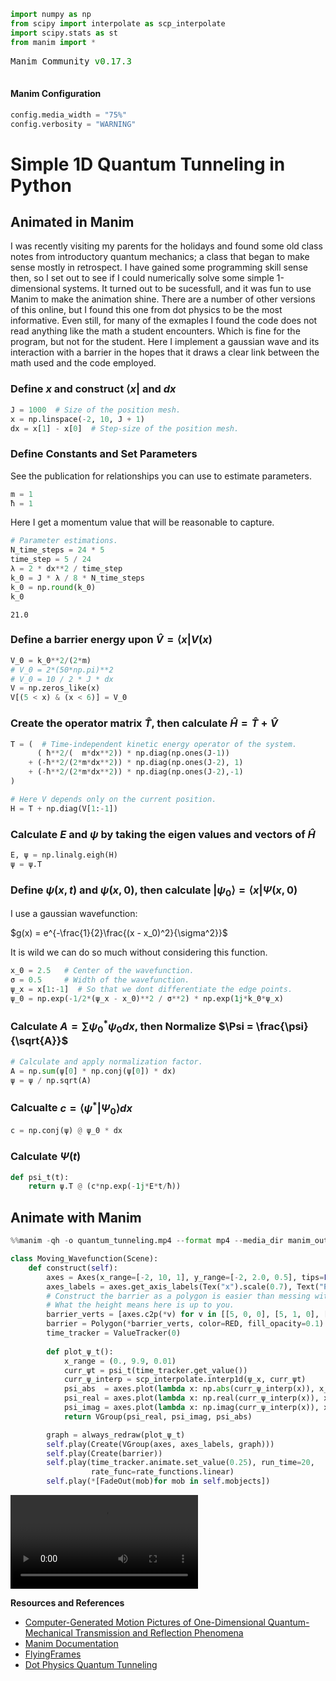 ```python
import numpy as np
from scipy import interpolate as scp_interpolate
import scipy.stats as st
from manim import *
```


<pre style="white-space:pre;overflow-x:auto;line-height:normal;font-family:Menlo,'DejaVu Sans Mono',consolas,'Courier New',monospace">Manim Community <span style="color: #008000; text-decoration-color: #008000">v0.17.3</span>

</pre>



#### Manim Configuration


```python
config.media_width = "75%"
config.verbosity = "WARNING"
```

# Simple 1D Quantum Tunneling in Python
## Animated in Manim

I was recently visiting my parents for the holidays and found some old class notes from introductory quantum mechanics; a class that began to make sense mostly in retrospect. I have gained some programming skill sense then, so I set out to see if I could numerically solve some simple 1-dimensional systems. It turned out to be sucessfull, and it was fun to use Manim to make the animation shine. There are a number of other versions of this online, but I found this one from dot physics to be the most informative. Even still, for many of the exmaples I found the code does not read anything like the math a student encounters. Which is fine for the program, but not for the student. Here I implement a gaussian wave and its interaction with a barrier in the hopes that it draws a clear link between the math used and the code employed.


### Define $x$ and construct $\langle x |$ and $dx$


```python
J = 1000  # Size of the position mesh.
x = np.linspace(-2, 10, J + 1)
dx = x[1] - x[0]  # Step-size of the position mesh.
```

### Define Constants and Set Parameters

See the publication for relationships you can use to estimate parameters.


```python
m = 1
ħ = 1
```

Here I get a momentum value that will be reasonable to capture.


```python
# Parameter estimations.
N_time_steps = 24 * 5
time_step = 5 / 24
λ = 2 * dx**2 / time_step
k_0 = J * λ / 8 * N_time_steps
k_0 = np.round(k_0)
k_0
```




    21.0



### Define a barrier energy upon $\hat{V} = \langle x | V(x)$


```python
V_0 = k_0**2/(2*m)
# V_0 = 2*(50*np.pi)**2
# V_0 = 10 / 2 * J * dx
V = np.zeros_like(x)
V[(5 < x) & (x < 6)] = V_0
```

### Create the operator matrix $\hat{T}$, then calculate $\hat{H} = \hat{T} + \hat{V}$


```python
T = (  # Time-independent kinetic energy operator of the system.
      ( ħ**2/(  m*dx**2)) * np.diag(np.ones(J-1)) 
    + (-ħ**2/(2*m*dx**2)) * np.diag(np.ones(J-2), 1)
    + (-ħ**2/(2*m*dx**2)) * np.diag(np.ones(J-2),-1)
)

# Here V depends only on the current position.
H = T + np.diag(V[1:-1])
```

### Calculate $E$ and $\psi$ by taking the eigen values and vectors of $\hat{H}$


```python
E, ψ = np.linalg.eigh(H)
ψ = ψ.T
```

### Define $\psi(x,t)$ and $\psi(x,0)$, then calculate $| \psi_0 \rangle = \langle x | \Psi (x,0)$

I use a gaussian wavefunction:

$g(x) = e^{-\frac{1}{2}\frac{(x - x_0)^2}{\sigma^2}}$

It is wild we can do so much without considering this function.


```python
x_0 = 2.5   # Center of the wavefunction.
σ = 0.5     # Width of the wavefunction.
ψ_x = x[1:-1]  # So that we dont differentiate the edge points.
ψ_0 = np.exp(-1/2*(ψ_x - x_0)**2 / σ**2) * np.exp(1j*k_0*ψ_x)
```

### Calculate $A = \sum \psi_0^* \psi_0 dx$, then Normalize $\Psi = \frac{\psi}{\sqrt{A}}$


```python
# Calculate and apply normalization factor.
A = np.sum(ψ[0] * np.conj(ψ[0]) * dx)
ψ = ψ / np.sqrt(A)
```

### Calcualte $c = \langle \psi^* | \Psi_0 \rangle dx$


```python
c = np.conj(ψ) @ ψ_0 * dx
```

### Calculate $\Psi(t)$


```python
def psi_t(t):
    return ψ.T @ (c*np.exp(-1j*E*t/ħ))
```

## Animate with Manim


```python
%%manim -qh -o quantum_tunneling.mp4 --format mp4 --media_dir manim_output Moving_Wavefunction

class Moving_Wavefunction(Scene):
    def construct(self):
        axes = Axes(x_range=[-2, 10, 1], y_range=[-2, 2.0, 0.5], tips=False)
        axes_labels = axes.get_axis_labels(Tex("x").scale(0.7), Text("P").scale(0.45))
        # Construct the barrier as a polygon is easier than messing with step functions.
        # What the height means here is up to you.
        barrier_verts = [axes.c2p(*v) for v in [[5, 0, 0], [5, 1, 0], [6, 1, 0], [6, 0, 0]]]
        barrier = Polygon(*barrier_verts, color=RED, fill_opacity=0.1)
        time_tracker = ValueTracker(0)
                
        def plot_ψ_t():
            x_range = (0., 9.9, 0.01)
            curr_ψt = psi_t(time_tracker.get_value())
            curr_ψ_interp = scp_interpolate.interp1d(ψ_x, curr_ψt)
            psi_abs  = axes.plot(lambda x: np.abs(curr_ψ_interp(x)), x_range=x_range, color=WHITE)
            psi_real = axes.plot(lambda x: np.real(curr_ψ_interp(x)), x_range=x_range, color=ORANGE, stroke_width=1)
            psi_imag = axes.plot(lambda x: np.imag(curr_ψ_interp(x)), x_range=x_range, color=BLUE, stroke_width=1)
            return VGroup(psi_real, psi_imag, psi_abs)

        graph = always_redraw(plot_ψ_t)
        self.play(Create(VGroup(axes, axes_labels, graph)))
        self.play(Create(barrier))
        self.play(time_tracker.animate.set_value(0.25), run_time=20,
                  rate_func=rate_functions.linear)
        self.play(*[FadeOut(mob)for mob in self.mobjects])
```

                                                                                                                           


<video src="manim_output\jupyter\Moving_Wavefunction@2023-12-20@13-00-00.mp4" controls autoplay loop style="max-width: 75%;"  >
      Your browser does not support the <code>video</code> element.
    </video>


**Resources and References**

+ [Computer-Generated Motion Pictures of One-Dimensional Quantum-Mechanical Transmission and Reflection Phenomena ](https://pubs.aip.org/aapt/ajp/article-abstract/35/3/177/1042551/Computer-Generated-Motion-Pictures-of-One?redirectedFrom=fulltext)
+ [Manim Documentation](https://docs.manim.community/en/stable/index.html)
+ [FlyingFrames](https://flyingframes.readthedocs.io/en/latest/index.html)
+ [Dot Physics Quantum Tunneling](https://www.youtube.com/watch?v=j8cjzZG1qa8&t=525s)
